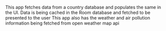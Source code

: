 This app fetches data from a country database and populates the same in the UI. 
Data is being cached in the Room database and fetched to be presented to the user
This app also has the weather and air pollution information being fetched from open weather map api
